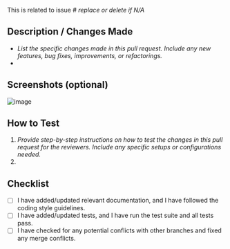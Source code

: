 This is related to issue # *replace or delete if N/A*

## Description / Changes Made
- *List the specific changes made in this pull request. Include any new features, bug fixes, improvements, or refactorings.*
- 
 


## Screenshots (optional)
![image](#)

## How to Test
1. *Provide step-by-step instructions on how to test the changes in this pull request for the reviewers. Include any specific setups or configurations needed.*
2. 

## Checklist
- [ ] I have added/updated relevant documentation, and I have followed the coding style guidelines.
- [ ] I have added/updated tests, and I have run the test suite and all tests pass.
- [ ] I have checked for any potential conflicts with other branches and fixed any merge conflicts.
